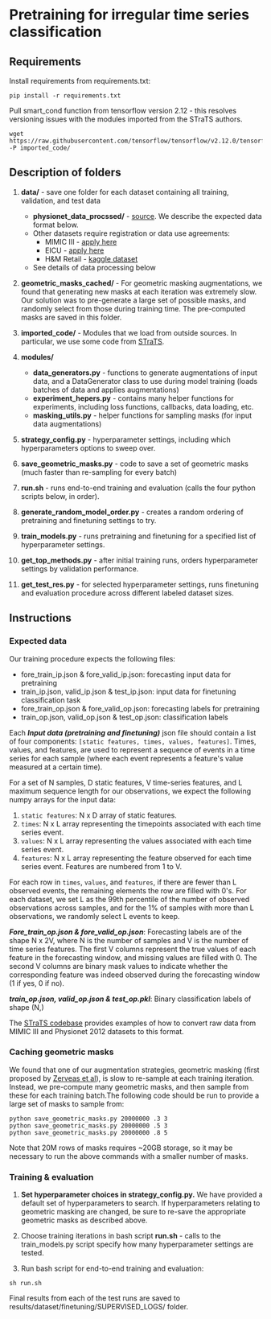 # Pretraining for irregular time series classification

## Requirements
Install requirements from requirements.txt:

```
pip install -r requirements.txt
```

Pull smart_cond function from tensorflow version 2.12 - this resolves versioning issues with the modules imported from the STraTS authors.

```
wget https://raw.githubusercontent.com/tensorflow/tensorflow/v2.12.0/tensorflow/python/framework/smart_cond.py -P imported_code/
```

## Description of folders

1. **data/** - save one folder for each dataset containing all training, validation, and test data
    -  **physionet_data_procssed/** - [source](https://physionet.org/content/challenge-2012/1.0.0/). We describe the expected data format below.
    - Other datasets require registration or data use agreements:
        - MIMIC III - [apply here](https://physionet.org/content/mimiciii/1.4/)
        - EICU - [apply here](https://eicu-crd.mit.edu/gettingstarted/access/)
        - H&M Retail - [kaggle dataset](https://www.kaggle.com/competitions/h-and-m-personalized-fashion-recommendations/data)
    - See details of data processing below

2. **geometric_masks_cached/** - For geometric masking augmentations, we found that generating new masks at each iteration was extremely slow. Our solution was to pre-generate a large set of possible masks, and randomly select from those during training time. The pre-computed masks are saved in this folder.

3. **imported_code/** - Modules that we load from outside sources. In particular, we use some code from [STraTS](https://github.com/sindhura97/STraTS/blob/main/strats_notebook.ipynb).

4. **modules/**
    - **data_generators.py** - functions to generate augmentations of input data, and a DataGenerator class to use during model training (loads batches of data and applies augmentations)
    - **experiment_hepers.py** - contains many helper functions for experiments, including  loss functions, callbacks, data loading, etc.
    - **masking_utils.py** - helper functions for sampling masks (for input data augmentations)



5. **strategy_config.py** - hyperparameter settings, including which hyperparameters options to sweep over.

6. **save_geometric_masks.py** - code to save a set of geometric masks (much faster than re-sampling for every batch)

6. **run.sh** - runs end-to-end training and evaluation (calls the four python scripts below, in order).
7. **generate_random_model_order.py** - creates a random ordering of pretraining and finetuning settings to try.

8. **train_models.py** - runs pretraining and finetuning for a specified list of hyperparameter settings.

9. **get_top_methods.py** - after initial training runs, orders hyperparameter settings by validation performance.

10. **get_test_res.py** - for selected hyperparameter settings, runs finetuning and evaluation procedure across different labeled dataset sizes.


## Instructions

### Expected data

Our training procedure expects the following files:

- fore_train_ip.json & fore_valid_ip.json: forecasting input data for pretraining
- train_ip.json, valid_ip.json & test_ip.json: input data for finetuning classification task
- fore_train_op.json & fore_valid_op.json: forecasting labels for pretraining
- train_op.json, valid_op.json & test_op.json: classification labels

Each ***Input data (pretraining and finetuning)*** json file should contain a list of four components: `[static features, times, values, features]`. Times, values, and features, are used to represent a sequence of events in a time series for each sample (where each event represents a feature's value measured at a certain time).

For a set of N samples, D static features, V time-series features, and L maximum sequence length for our observations, we expect the following numpy arrays for the input data:

1. `static features`:  N x D array of static features.
2. `times`: N x L array representing the timepoints associated with each time series event.
3. `values`: N x L array representing the values associated with each time series event.
4. `features`: N x L array representing the feature observed for each time series event. Features are numbered from 1 to V.

For each row in `times`, `values`, and `features`, if there are fewer than L observed events, the remaining elements the row are filled with 0's. For each dataset, we set L as the 99th percentile of the number of observed observations across samples, and for the 1% of samples with more than L observations, we randomly select L events to keep.


***Fore_train_op.json & fore_valid_op.json***: Forecasting labels are of the shape N x 2V, where N is the number of samples and V is the number of time series features. The first V columns represent the true values of each feature in the forecasting window, and missing values are filled with 0.  The second V columns are binary mask values to indicate whether the corresponding feature was indeed observed during the forecasting window (1 if yes, 0 if no).

***train_op.json, valid_op.json & test_op.pkl***: Binary classification labels of shape (N,)

The [STraTS codebase](https://github.com/sindhura97/STraTS/tree/main/preprocess) provides examples of how to convert raw data from MIMIC III and Physionet 2012 datasets to this format.

### Caching geometric masks

We found that one of our augmentation strategies, geometric masking (first proposed by [Zerveas et al](https://github.com/gzerveas/mvts_transformer)), is slow to re-sample at each training iteration. Instead, we pre-compute many geometric masks, and then sample from these for each training batch.The following code should be run to provide a large set of masks to sample from:

```
python save_geometric_masks.py 20000000 .3 3
python save_geometric_masks.py 20000000 .5 3
python save_geometric_masks.py 20000000 .8 5
```
Note that 20M rows of masks requires ~20GB storage, so it may be necessary to run the above commands with a smaller number of masks.

### Training & evaluation

1. **Set hyperparameter choices in strategy_config.py.** We have provided a default set of hyperparameters to search. If hyperparameters relating to geometric masking are changed, be sure to re-save the appropriate geometric masks as described above.

2. Choose training iterations in bash script **run.sh** - calls to the train_models.py script specify how many hyperparameter settings are tested.

3. Run bash script for end-to-end training and evaluation:

```
sh run.sh
```
Final results from each of the test runs are saved to results/dataset/finetuning/SUPERVISED_LOGS/ folder.






